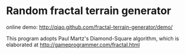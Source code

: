 Random fractal terrain generator
================================

online demo: http://qiao.github.com/fractal-terrain-generator/demo/

This program adopts Paul Martz's Diamond-Square algorithm, which is elaborated at http://gameprogrammer.com/fractal.html
